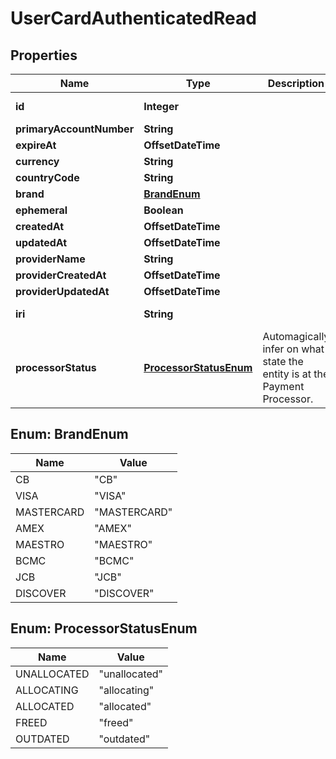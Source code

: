 

# UserCardAuthenticatedRead



## Properties

| Name | Type | Description | Notes |
|------------ | ------------- | ------------- | -------------|
|**id** | **Integer** |  |  [optional] [readonly] |
|**primaryAccountNumber** | **String** |  |  [optional] |
|**expireAt** | **OffsetDateTime** |  |  [optional] |
|**currency** | **String** |  |  [optional] |
|**countryCode** | **String** |  |  [optional] |
|**brand** | [**BrandEnum**](#BrandEnum) |  |  [optional] |
|**ephemeral** | **Boolean** |  |  [optional] |
|**createdAt** | **OffsetDateTime** |  |  |
|**updatedAt** | **OffsetDateTime** |  |  [optional] |
|**providerName** | **String** |  |  [optional] |
|**providerCreatedAt** | **OffsetDateTime** |  |  [optional] |
|**providerUpdatedAt** | **OffsetDateTime** |  |  [optional] |
|**iri** | **String** |  |  [optional] [readonly] |
|**processorStatus** | [**ProcessorStatusEnum**](#ProcessorStatusEnum) | Automagically infer on what state the entity is at the Payment Processor. |  [optional] [readonly] |



## Enum: BrandEnum

| Name | Value |
|---- | -----|
| CB | &quot;CB&quot; |
| VISA | &quot;VISA&quot; |
| MASTERCARD | &quot;MASTERCARD&quot; |
| AMEX | &quot;AMEX&quot; |
| MAESTRO | &quot;MAESTRO&quot; |
| BCMC | &quot;BCMC&quot; |
| JCB | &quot;JCB&quot; |
| DISCOVER | &quot;DISCOVER&quot; |



## Enum: ProcessorStatusEnum

| Name | Value |
|---- | -----|
| UNALLOCATED | &quot;unallocated&quot; |
| ALLOCATING | &quot;allocating&quot; |
| ALLOCATED | &quot;allocated&quot; |
| FREED | &quot;freed&quot; |
| OUTDATED | &quot;outdated&quot; |



